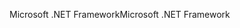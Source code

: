 <span data-ttu-id="112ea-101">Microsoft .NET Framework</span><span class="sxs-lookup"><span data-stu-id="112ea-101">Microsoft .NET Framework</span></span>